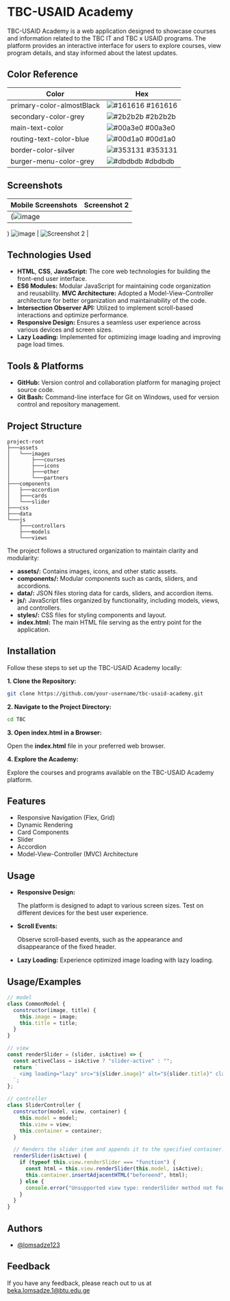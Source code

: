 # TBC-USAID Academy

TBC-USAID Academy is a web application designed to showcase courses and information related to the TBC IT and TBC x USAID programs. The platform provides an interactive interface for users to explore courses, view program details, and stay informed about the latest updates.

## Color Reference

| Color                     | Hex                                                              |
| ------------------------- | ---------------------------------------------------------------- |
| primary-color-almostBlack | ![#161616](https://via.placeholder.com/10/161616?text=+) #161616 |
| secondary-color-grey      | ![#2b2b2b](https://via.placeholder.com/10/2b2b2b?text=+) #2b2b2b |
| main-text-color           | ![#00a3e0](https://via.placeholder.com/10/00a3e0?text=+) #00a3e0 |
| routing-text-color-blue   | ![#00d1a0](https://via.placeholder.com/10/00d1a0?text=+) #00d1a0 |
| border-color-silver       | ![#353131](https://via.placeholder.com/10/353131?text=+) #353131 |
| burger-menu-color-grey    | ![#dbdbdb](https://via.placeholder.com/10/dbdbdb?text=+) #dbdbdb |

## Screenshots

| Mobile Screenshots                              | Screenshot 2                              |
| ----------------------------------------- | ----------------------------------------- |
| (![image](https://github.com/lomsadze123/TBC-USAID/assets/91826108/987126e3-8666-470b-9058-f005e1a167be)

) ![image](https://github.com/lomsadze123/TBC-USAID/assets/91826108/1ae22938-7239-4986-8af0-3f266c09f31d) | ![Screenshot 2](path/to/screenshot-2.png) |

## Technologies Used

- **HTML**, **CSS**, **JavaScript:** The core web technologies for building the front-end user interface.
- **ES6 Modules:** Modular JavaScript for maintaining code organization and reusability.
  **MVC Architecture:** Adopted a Model-View-Controller architecture for better organization and maintainability of the code.
- **Intersection Observer API:** Utilized to implement scroll-based interactions and optimize performance.
- **Responsive Design:** Ensures a seamless user experience across various devices and screen sizes.
- **Lazy Loading:** Implemented for optimizing image loading and improving page load times.

## Tools & Platforms

- **GitHub:** Version control and collaboration platform for managing project source code.
- **Git Bash:** Command-line interface for Git on Windows, used for version control and repository management.

## Project Structure

```plaintext
project-root
├───assets
│   └───images
│       ├───courses
│       ├───icons
│       ├───other
│       └───partners
├───components
│   ├───accordion
│   ├───cards
│   └───slider
├───css
├───data
└───js
    ├───controllers
    ├───models
    └───views
```

The project follows a structured organization to maintain clarity and modularity:

- **assets/:** Contains images, icons, and other static assets.
- **components/:** Modular components such as cards, sliders, and accordions.
- **data/:** JSON files storing data for cards, sliders, and accordion items.
- **js/:** JavaScript files organized by functionality, including models, views, and controllers.
- **styles/:** CSS files for styling components and layout.
- **index.html:** The main HTML file serving as the entry point for the application.

## Installation

Follow these steps to set up the TBC-USAID Academy locally:

**1. Clone the Repository:**

```bash
git clone https://github.com/your-username/tbc-usaid-academy.git
```

**2. Navigate to the Project Directory:**

```bash
cd TBC
```

**3. Open index.html in a Browser:**

Open the **index.html** file in your preferred web browser.

**4. Explore the Academy:**

Explore the courses and programs available on the TBC-USAID Academy platform.

## Features

- Responsive Navigation (Flex, Grid)
- Dynamic Rendering
- Card Components
- Slider
- Accordion
- Model-View-Controller (MVC) Architecture

## Usage

- **Responsive Design:**

  The platform is designed to adapt to various screen sizes. Test on different devices for the best user experience.

- **Scroll Events:**

  Observe scroll-based events, such as the appearance and disappearance of the fixed header.

- **Lazy Loading:**
  Experience optimized image loading with lazy loading.

## Usage/Examples

```javascript
// model
class CommonModel {
  constructor(image, title) {
    this.image = image;
    this.title = title;
  }
}

// view
const renderSlider = (slider, isActive) => {
  const activeClass = isActive ? "slider-active" : "";
  return `
    <img loading="lazy" src="${slider.image}" alt="${slider.title}" class="${activeClass}">
  `;
};

// controller
class SliderController {
  constructor(model, view, container) {
    this.model = model;
    this.view = view;
    this.container = container;
  }

  // Renders the slider item and appends it to the specified container.
  renderSlider(isActive) {
    if (typeof this.view.renderSlider === "function") {
      const html = this.view.renderSlider(this.model, isActive);
      this.container.insertAdjacentHTML("beforeend", html);
    } else {
      console.error("Unsupported view type: renderSlider method not found");
    }
  }
}
```

## Authors

- [@lomsadze123](https://github.com/lomsadze123)

## Feedback

If you have any feedback, please reach out to us at beka.lomsadze.1@btu.edu.ge
